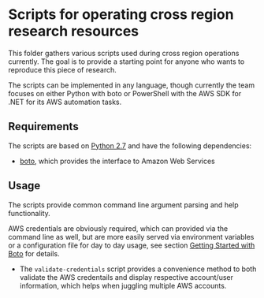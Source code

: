 # Scripts for operating cross region research resources

This folder gathers various scripts used during cross region operations currently. 
The goal is to provide a starting point for anyone who wants to reproduce this piece of research.

The scripts can be implemented in any language, though currently the team focuses on either 
Python with boto or PowerShell with the AWS SDK for .NET for its AWS automation tasks. 

## Requirements

The scripts are based on [Python 2.7](http://python.org/) and have the following dependencies:

* [boto](https://github.com/boto/boto), which provides the interface to Amazon Web Services

## Usage

The scripts provide common command line argument parsing and help functionality.

AWS credentials are obviously required, which can provided via the command line as well, 
but are more easily served via environment variables or a configuration file for day to day usage, 
see section [Getting Started with Boto](https://github.com/boto/boto#getting-started-with-boto) for details.

* The `validate-credentials` script provides a convenience method to both validate the AWS credentails and 
display respective account/user information, which helps when juggling multiple AWS accounts.
